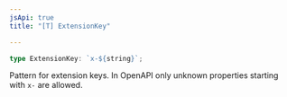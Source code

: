 ```yaml
---
jsApi: true
title: "[T] ExtensionKey"

---
```

```ts
type ExtensionKey: `x-${string}`;
```

Pattern for extension keys.
In OpenAPI only unknown properties starting with `x-` are allowed.
